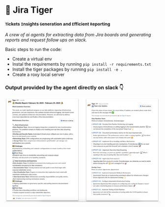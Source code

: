 # 🐅 Jira Tiger
#### `T`ickets `I`nsights `G`eneration and `E`fficient `R`eporting

*A crew of ai agents for extracting data from Jira boards and generating reports and request follow ups on slack.*

Basic steps to run the code:
* Create a virtual env
* Instal the requirements by running `pip install -r requirements.txt`
* Install the tiger packages by running `pip install -e .`
* Create a roxy local server


### Output provided by the agent directly on slack 👇

![alt text](./examples/tiger-slack-example.png)
